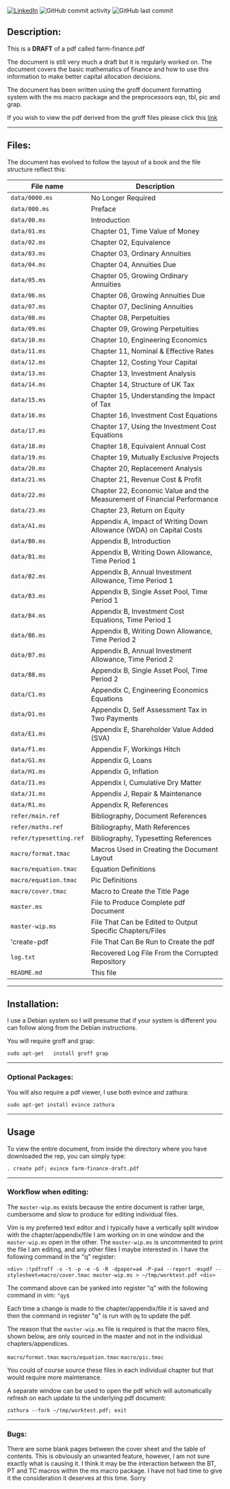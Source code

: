 [![LinkedIn](https://img.shields.io/badge/LinkedIn-0077B5?style=for-the-badge&logo=linkedin&logoColor=white&style=flat-square)](https://www.linkedin.com/in/grahammonteith/)
![GitHub commit activity](https://img.shields.io/github/commit-activity/m/gmonteith/farm-finance)
![GitHub last commit](https://img.shields.io/github/last-commit/gmonteith/farm-finance)

## Description:
This is a **DRAFT** of a pdf called farm-finance.pdf

The document is still very much a draft but it is regularly worked on. The
document covers the basic mathematics of finance and how to use this
information to make better capital allocation decisions.

The document has been written using the groff document formatting system with
the ms macro package and the preprocessors eqn, tbl, pic and grap.

If you wish to view the pdf derived from the groff files please click this
[link](https://1drv.ms/u/s!AoOgbX-hORgAbURCh_B81JfDlzo?e=bIn5IV)

---

## Files:
The document has evolved to follow the layout of a book and the file structure
reflect this:

File name | Description
--------- | -----------
`data/0000.ms` | No Longer Required
`data/000.ms` | Preface
`data/00.ms` | Introduction
`data/01.ms` | Chapter 01, Time Value of Money
`data/02.ms` | Chapter 02, Equivalence
`data/03.ms` | Chapter 03, Ordinary Annuities
`data/04.ms` | Chapter 04, Annuities Due
`data/05.ms` | Chapter 05, Growing Ordinary Annuities
`data/06.ms` | Chapter 06, Growing Annuities Due
`data/07.ms` | Chapter 07, Declining Annuities
`data/08.ms` | Chapter 08, Perpetuities
`data/09.ms` | Chapter 09, Growing Perpetuities
`data/10.ms` | Chapter 10, Engineering Economics
`data/11.ms` | Chapter 11, Nominal & Effective Rates
`data/12.ms` | Chapter 12, Costing Your Capital
`data/13.ms` | Chapter 13, Investment Analysis
`data/14.ms` | Chapter 14, Structure of UK Tax
`data/15.ms` | Chapter 15, Understanding the Impact of Tax
`data/16.ms` | Chapter 16, Investment Cost Equations
`data/17.ms` | Chapter 17, Using the Investment Cost Equations
`data/18.ms` | Chapter 18, Equivalent Annual Cost
`data/19.ms` | Chapter 19, Mutually Exclusive Projects
`data/20.ms` | Chapter 20, Replacement Analysis
`data/21.ms` | Chapter 21, Revenue Cost & Profit
`data/22.ms` | Chapter 22, Economic Value and the Measurement of Financial Performance
`data/23.ms` | Chapter 23, Return on Equity
`data/A1.ms` | Appendix A, Impact of Writing Down Allowance (WDA) on Capital Costs
`data/B0.ms` | Appendix B, Introduction
`data/B1.ms` | Appendix B, Writing Down Allowance, Time Period 1
`data/B2.ms` | Appendix B, Annual Investment Allowance, Time Period 1
`data/B3.ms` | Appendix B, Single Asset Pool, Time Period 1
`data/B4.ms` | Appendix B, Investment Cost Equations, Time Period 1
`data/B6.ms` | Appendix B, Writing Down Allowance, Time Period 2
`data/B7.ms` | Appendix B, Annual Investment Allowance, Time Period 2
`data/B8.ms` | Appendix B, Single Asset Pool, Time Period 2
`data/C1.ms` | Appendix C, Engineering Economics Equations
`data/D1.ms` | Appendix D, Self Assessment Tax in Two Payments
`data/E1.ms` | Appendix E, Shareholder Value Added (SVA)
`data/F1.ms` | Appendix F, Workings Hitch
`data/G1.ms` | Appendix G, Loans
`data/H1.ms` | Appendix G, Inflation
`data/I1.ms` | Appendix I, Cumulative Dry Matter
`data/J1.ms` | Appendix J, Repair & Maintenance
`data/R1.ms` | Appendix R, References
`refer/main.ref` | Bibliography, Document References
`refer/maths.ref` | Bibliography, Math References
`refer/typesetting.ref` | Bibliography, Typesetting References
`macro/format.tmac` | Macros Used in Creating the Document Layout
`macro/equation.tmac` | Equation Definitions
`macro/equation.tmac` | Pic Definitions
`macro/cover.tmac` | Macro to Create the Title Page
`master.ms` | File to Produce Complete pdf Document
`master-wip.ms` | File That Can be Edited to Output Specific Chapters/Files
'create-pdf | File That Can Be Run to Create the pdf
`log.txt` | Recovered Log File From the Corrupted Repository
`README.md` | This file

---

## Installation:
I use a Debian system so I will presume that if your system is different you
can follow along from the Debian instructions.

You will require groff and grap:

`sudo apt-get	install groff grap`

---

### Optional Packages:
You will also require a pdf viewer, I use both evince and zathura:

`sudo apt-get install evince zathura`

---

## Usage
To view the entire document, from inside the directory where you have
downloaded the rep,  you can simply type:

`. create pdf; evince farm-finance-draft.pdf`

---

### Workflow when editing:
The `master-wip.ms` exists because the entire document is rather large,
cumbersome and slow to produce for editing individual files.

Vim is my preferred text editor and I typically have a vertically split window
with the chapter/appendix/file I am working on in one window and the
`master-wip.ms` open in the other. The `master-wip.ms` is uncommented to print
the file I am editing, and any other files I maybe interested in. I have the
following command in the "q" register:

`<div> :!pdfroff -s -t -p -e -G -R -dpaper=a4 -P-pa4 --report -mspdf
--stylesheet=macro/cover.tmac master-wip.ms > ~/tmp/worktest.pdf <div>`

The command above can be yanked into register "q" with the following command in
vim: `"qy$`

Each time a change is made to the chapter/appendix/file it is saved and then
the command in register "q" is run with `@q` to update the pdf.

The reason that the `master-wip.ms` file is required is that the macro files,
shown below, are only sourced in the master and not in the individual
chapters/appendices.

`macro/format.tmac`
`macro/equation.tmac`
`macro/pic.tmac`

You could of course source these files in each individual chapter but that
would require more maintenance.

A separate window can be used to open the pdf which will automatically refresh
on each update to the underlying pdf document:

`zathura --fork ~/tmp/worktest.pdf; exit`

---

### Bugs:
There are some blank pages between the cover sheet and the table of contents.
This is obviously an unwanted feature, however, I am not sure exactly what is
causing it. I think it may be the interaction between the BT, PT and TC macros
within the ms macro package. I have not had time to give it the consideration
it deserves at this time. Sorry
